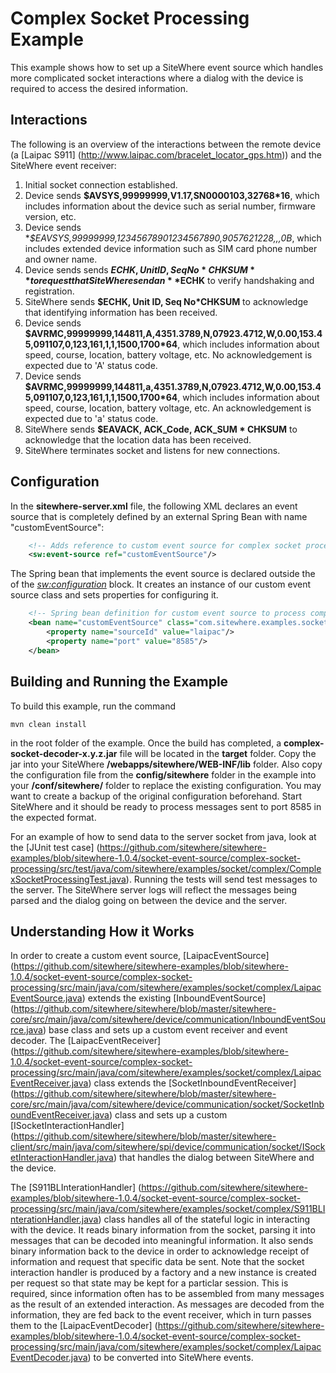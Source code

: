 Complex Socket Processing Example
=================================
This example shows how to set up a SiteWhere event source which handles
more complicated socket interactions where a dialog with the device is required to
access the desired information.

Interactions
------------
The following is an overview of the interactions between the remote device
(a [Laipac S911] (http://www.laipac.com/bracelet_locator_gps.htm)) and
the SiteWhere event receiver:

1. Initial socket connection established.
2. Device sends **$AVSYS,99999999,V1.17,SN0000103,32768*16**, which includes information
   about the device such as serial number, firmware version, etc.
3. Device sends **$EAVSYS,99999999,12345678901234567890,9057621228,,,*0B**, which includes
   extended device information such as SIM card phone number and owner name.
4. Device sends sends **$ECHK, Unit ID, Seq No*CHKSUM** to request that SiteWhere
   send an **$ECHK** to verify handshaking and registration.
5. SiteWhere sends **$ECHK, Unit ID, Seq No*CHKSUM** to acknowledge that identifying
   information has been received.
6. Device sends **$AVRMC,99999999,144811,A,4351.3789,N,07923.4712,W,0.00,153.45,091107,0,123,161,1,1,1500,1700*64**, 
   which includes information about speed, course, location, battery voltage, etc. No acknowledgement is
   expected due to 'A' status code.
7. Device sends **$AVRMC,99999999,144811,a,4351.3789,N,07923.4712,W,0.00,153.45,091107,0,123,161,1,1,1500,1700*64**, 
   which includes information about speed, course, location, battery voltage, etc. An acknowledgement is
   expected due to 'a' status code.
8. SiteWhere sends **$EAVACK, ACK_Code, ACK_SUM * CHKSUM** to acknowledge that the location
   data has been received.
9. SiteWhere terminates socket and listens for new connections.

Configuration
-------------
In the **sitewhere-server.xml** file, the following XML declares an event source
that is completely defined by an external Spring Bean with name "customEventSource":

```XML
	<!-- Adds reference to custom event source for complex socket processing -->
	<sw:event-source ref="customEventSource"/>
```

The Spring bean that implements the event source is declared outside the of the
*<sw:configuration>* block. It creates an instance of our custom event source class
and sets properties for configuring it.

```XML
	<!-- Spring bean definition for custom event source to process complex socket input -->
	<bean name="customEventSource" class="com.sitewhere.examples.socket.complex.LaipacEventSource">
		<property name="sourceId" value="laipac"/>
		<property name="port" value="8585"/>
	</bean>
```

Building and Running the Example
--------------------------------
To build this example, run the command

	mvn clean install
	
in the root folder of the example. Once the build has completed, a **complex-socket-decoder-x.y.z.jar** file
will be located in the **target** folder. Copy the jar into your SiteWhere **/webapps/sitewhere/WEB-INF/lib**
folder. Also copy the configuration file from the **config/sitewhere** folder in the example into
your **/conf/sitewhere/** folder to replace the existing configuration. You may want to create a backup
of the original configuration beforehand. Start SiteWhere and it should be ready to process messages
sent to port 8585 in the expected format.

For an example of how to send data to the server socket from java, look at the 
[JUnit test case] (https://github.com/sitewhere/sitewhere-examples/blob/sitewhere-1.0.4/socket-event-source/complex-socket-processing/src/test/java/com/sitewhere/examples/socket/complex/ComplexSocketProcessingTest.java). Running the tests will send test messages to the server.
The SiteWhere server logs will reflect the messages being parsed and the dialog going on between
the device and the server.

Understanding How it Works
--------------------------
In order to create a custom event source, [LaipacEventSource] (https://github.com/sitewhere/sitewhere-examples/blob/sitewhere-1.0.4/socket-event-source/complex-socket-processing/src/main/java/com/sitewhere/examples/socket/complex/LaipacEventSource.java) extends the existing [InboundEventSource] (https://github.com/sitewhere/sitewhere/blob/master/sitewhere-core/src/main/java/com/sitewhere/device/communication/InboundEventSource.java)
base class and sets up a custom event receiver and event decoder. The
[LaipacEventReceiver] (https://github.com/sitewhere/sitewhere-examples/blob/sitewhere-1.0.4/socket-event-source/complex-socket-processing/src/main/java/com/sitewhere/examples/socket/complex/LaipacEventReceiver.java) class extends the 
[SocketInboundEventReceiver] (https://github.com/sitewhere/sitewhere/blob/master/sitewhere-core/src/main/java/com/sitewhere/device/communication/socket/SocketInboundEventReceiver.java) class and sets up a custom
[ISocketInteractionHandler] (https://github.com/sitewhere/sitewhere/blob/master/sitewhere-client/src/main/java/com/sitewhere/spi/device/communication/socket/ISocketInteractionHandler.java) that handles the dialog between SiteWhere and the device.

The [S911BLInterationHandler] (https://github.com/sitewhere/sitewhere-examples/blob/sitewhere-1.0.4/socket-event-source/complex-socket-processing/src/main/java/com/sitewhere/examples/socket/complex/S911BLInterationHandler.java) class 
handles all of the stateful logic in interacting with the device. It reads binary information from the socket, parsing
it into messages that can be decoded into meaningful information. It also sends binary information back to the device
in order to acknowledge receipt of information and request that specific data be sent. Note that the socket interaction
handler is produced by a factory and a new instance is created per request so that state may be kept for a particlar
session. This is required, since information often has to be assembled from many messages as the result of an extended
interaction. As messages are decoded from the information, they are fed back to the event receiver, which in turn
passes them to the 
[LaipacEventDecoder] (https://github.com/sitewhere/sitewhere-examples/blob/sitewhere-1.0.4/socket-event-source/complex-socket-processing/src/main/java/com/sitewhere/examples/socket/complex/LaipacEventDecoder.java) to be converted into SiteWhere events.

